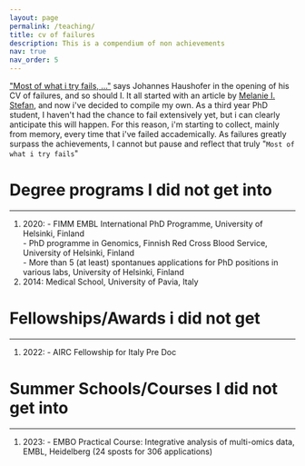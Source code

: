```yaml
---
layout: page
permalink: /teaching/
title: cv of failures
description: This is a compendium of non achievements 
nav: true
nav_order: 5
---
```


["Most of what i try fails, ..."](https://johanneshaushofer.com/cv-bio) says Johannes Haushofer in the opening of his CV of failures, and so should I. It all started with an article by [Melanie I. Stefan](https://www.nature.com/articles/nj7322-467a), and now i've decided to compile my own. As a third year PhD student, I haven't had the chance to fail extensively yet, but i can clearly anticipate this will happen. For this reason, i'm starting to collect, mainly from memory, every time that i've failed accademically. As failures greatly surpass the achievements, I cannot but pause and reflect that truly "`Most of what i try fails`"

# Degree programs I did not get into

---

1) 2020:  - FIMM EMBL International PhD Programme, University of Helsinki, Finland  
		  - PhD programme in Genomics, Finnish Red Cross Blood Service, University of Helsinki, Finland  
		  - More than 5 (at least) spontanues applications for PhD positions in various labs, University of Helsinki, Finland  
2) 2014: Medical School, University of Pavia, Italy

# Fellowships/Awards i did not get

---
1) 2022:   - AIRC Fellowship for Italy Pre Doc  

# Summer Schools/Courses I did not get into

---

1) 2023:   - EMBO Practical Course: Integrative analysis of multi-omics data, EMBL, Heidelberg (24 sposts for 306 applications)
